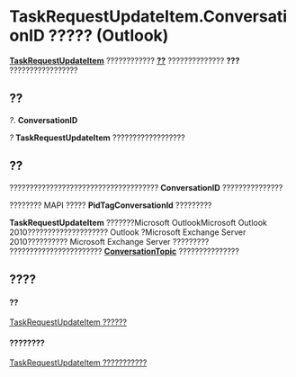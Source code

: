 
# TaskRequestUpdateItem.ConversationID ????? (Outlook)

 **[TaskRequestUpdateItem](5bc407fe-b3f6-3e46-8b91-e2ed96292cec.md)** ???????????? **[??](2705d38a-ebc0-e5a7-208b-ffe1f5446b1b.md)** ?????????????? **???** ?????????????????


## ??

 _?_. **ConversationID**

 _?_ **TaskRequestUpdateItem** ??????????????????


## ??

????????????????????????????????????? **ConversationID** ???????????????

???????? MAPI ????? **PidTagConversationId** ?????????

 **TaskRequestUpdateItem** ???????Microsoft OutlookMicrosoft Outlook 2010???????????????????? Outlook ?Microsoft Exchange Server 2010?????????? Microsoft Exchange Server ????????? ??????????????????????? **[ConversationTopic](dc46a62a-2259-80a8-3abf-ce214d9c911b.md)** ???????????????


## ????


#### ??


[TaskRequestUpdateItem ??????](5bc407fe-b3f6-3e46-8b91-e2ed96292cec.md)
#### ????????


[TaskRequestUpdateItem ???????????](http://msdn.microsoft.com/library/f4a396b3-c2f7-68a7-efa7-877328a7fc21%28Office.15%29.aspx)